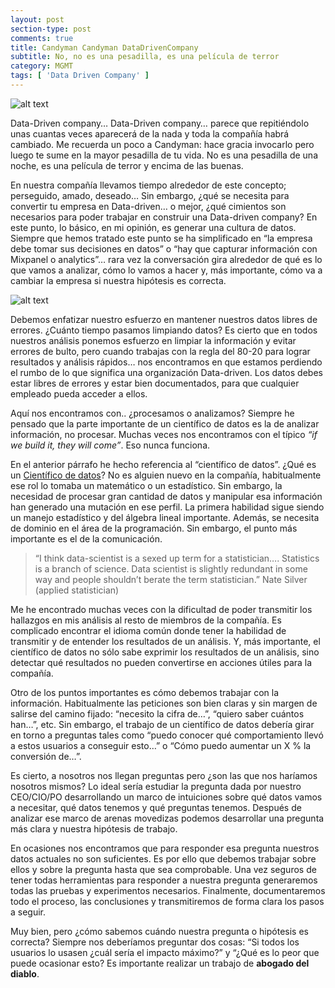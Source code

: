 ```yaml
---
layout: post
section-type: post
comments: true
title: Candyman Candyman DataDrivenCompany
subtitle: No, no es una pesadilla, es una película de terror
category: MGMT
tags: [ 'Data Driven Company' ]
---
```


![alt text](http://ia.media-imdb.com/images/M/MV5BMTYzOTk5MDMwNl5BMl5BanBnXkFtZTcwMTE0MDIyMQ@@._V1_SY317_CR2,0,214,317_AL_.jpg "Candyman Movie")

Data-Driven company… Data-Driven company… parece que repitiéndolo unas cuantas veces aparecerá de la nada y toda la compañía habrá cambiado. Me recuerda un poco a Candyman: hace gracia invocarlo pero luego te sume en la mayor pesadilla de tu vida. No es una pesadilla de una noche, es una película de terror y encima de las buenas. 

En nuestra compañía llevamos tiempo alrededor de este concepto; perseguido, amado, deseado… Sin embargo, ¿qué se necesita para convertir tu empresa en Data-driven… o mejor, ¿qué cimientos son necesarios para poder trabajar en construir una Data-driven company? En este punto, lo básico, en mi opinión, es generar una cultura de datos. Siempre que hemos tratado este punto se ha simplificado en “la empresa debe tomar sus decisiones en datos” o “hay que capturar información con Mixpanel o analytics”… rara vez la conversación gira alrededor de qué es lo que vamos a analizar, cómo lo vamos a hacer y, más importante, cómo va a cambiar la empresa si nuestra hipótesis es correcta.

![alt text](http://www.odditysoftware.com/_images/sell-your-database.jpg "DataBase")

Debemos enfatizar nuestro esfuerzo en mantener nuestros datos libres de errores. ¿Cuánto tiempo pasamos limpiando datos? Es cierto que en todos nuestros análisis ponemos esfuerzo en limpiar la información y evitar errores de bulto, pero cuando trabajas con la regla del 80-20 para lograr resultados y análisis rápidos… nos encontramos en que estamos perdiendo el rumbo de lo que significa una organización Data-driven. Los datos debes estar libres de errores y estar bien documentados, para que cualquier empleado pueda acceder a ellos. 

Aquí nos encontramos con.. ¿procesamos o analizamos? Siempre he pensado que la parte importante de un científico de datos es la de analizar información, no procesar. Muchas veces nos encontramos con el típico *“if we build it, they will come”*. Eso nunca funciona. 

En el anterior párrafo he hecho referencia al “científico de datos”. ¿Qué es un [Científico de datos](https://hbr.org/2012/10/data-scientist-the-sexiest-job-of-the-21st-century/)? No es alguien nuevo en la compañía, habitualmente ese rol lo tomaba un matemático o un estadístico. Sin embargo, la necesidad de procesar gran cantidad de datos y manipular esa información han generado una mutación en ese perfil. La primera habilidad sigue siendo un manejo estadístico y del álgebra lineal importante. Además, se necesita de dominio en el área de la programación. Sin embargo, el punto más importante es el de la comunicación. 

>“I think data-scientist is a sexed up term for a statistician…. Statistics is a branch of science. Data scientist is slightly redundant in some way and people shouldn’t berate the term statistician.”
Nate Silver (applied statistician)

Me he encontrado muchas veces con la dificultad de poder transmitir los hallazgos en mis análisis al resto de miembros de la compañía. Es complicado encontrar el idioma común donde tener la habilidad de transmitir y de entender los resultados de un análisis.  Y, más importante, el científico de datos no sólo sabe exprimir los resultados de un análisis, sino detectar qué resultados no pueden convertirse en acciones útiles para la compañía.

Otro de los puntos importantes es cómo debemos trabajar con la información. Habitualmente las peticiones son bien claras y sin margen de salirse del camino fijado: “necesito la cifra de…”, “quiero saber cuántos han…”, etc. Sin embargo, el trabajo de un científico de datos debería girar en torno a preguntas tales como “puedo conocer qué comportamiento llevó a estos usuarios a conseguir esto…” o “Cómo puedo aumentar un X % la conversión de…”. 

Es cierto, a nosotros nos llegan preguntas pero ¿son las que nos haríamos nosotros mismos? Lo ideal sería estudiar la pregunta dada por nuestro CEO/CIO/PO desarrollando un marco de intuiciones sobre qué datos vamos a necesitar, qué datos tenemos y qué preguntas tenemos. Después de analizar ese marco de arenas movedizas podemos desarrollar una pregunta más clara y nuestra hipótesis de trabajo. 

En ocasiones nos encontramos que para responder esa pregunta nuestros datos actuales no son suficientes. Es por ello que debemos trabajar sobre ellos y sobre la pregunta hasta que sea comprobable. Una vez seguros de tener todas herramientas para responder a nuestra pregunta generaremos todas las pruebas y experimentos necesarios. Finalmente, documentaremos todo el proceso, las conclusiones y transmitiremos de forma clara los pasos a seguir. 

Muy bien, pero ¿cómo sabemos cuándo nuestra pregunta o hipótesis es correcta? Siempre nos deberíamos preguntar dos cosas: “Si todos los usuarios lo usasen ¿cuál sería el impacto máximo?” y “¿Qué es lo peor que puede ocasionar esto? Es importante realizar un trabajo de **abogado del diablo**. 




